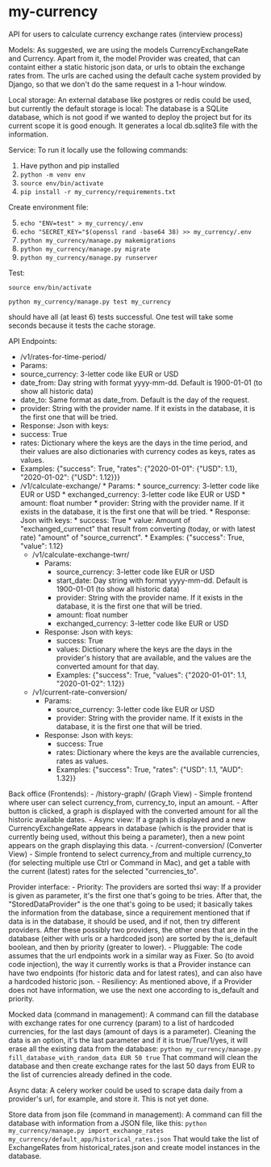 # my-currency

API for users to calculate currency exchange rates (interview process)

Models: As suggested, we are using the models CurrencyExchangeRate and Currency. Apart from it, the model Provider was created, that can containt either a static historic json data, or urls to obtain the exchange rates from. The urls are cached using the default cache system provided by Django, so that we don't do the same request in a 1-hour window.

Local storage: An external database like postgres or redis could be used, but currently the default storage is local: The database is a SQLite database, which is not good if we wanted to deploy the project but for its current scope it is good enough. It generates a local db.sqlite3 file with the information.

Service: To run it locally use the following commands:

1. Have python and pip installed
2. `python -m venv env`
3. `source env/bin/activate`
4. `pip install -r my_currency/requirements.txt`

Create environment file:

5. `echo "ENV=test" > my_currency/.env`
6. `echo "SECRET_KEY="$(openssl rand -base64 38) >> my_currency/.env`
7. `python my_currency/manage.py makemigrations`
8. `python my_currency/manage.py migrate`
9. `python my_currency/manage.py runserver`


Test:

`source env/bin/activate`

`python my_currency/manage.py test my_currency`

should have all (at least 6) tests successful.
One test will take some seconds because it tests the cache storage.

API Endpoints:
* /v1/rates-for-time-period/
 * Params: 
  * source_currency: 3-letter code like EUR or USD
  * date_from: Day string with format yyyy-mm-dd. Default is 1900-01-01 (to show all historic data)
  * date_to: Same format as date_from. Default is the day of the request.
  * provider: String with the provider name. If it exists in the database, it is the first one that will be tried.
 * Response: Json with keys:
  * success: True
  * rates: Dictionary where the keys are the days in the time period, and their values are also dictionaries with currency codes as keys, rates as values.
  * Examples: {"success": True, "rates": {"2020-01-01": {"USD": 1.1}, "2020-01-02": {"USD": 1.12}}}
* /v1/calculate-exchange/
        * Params: 
            * source_currency: 3-letter code like EUR or USD
            * exchanged_currency: 3-letter code like EUR or USD
            * amount: float number
            * provider: String with the provider name. If it exists in the database, it is the first one that will be tried.
        * Response: Json with keys:
            * success: True
            * value: Amount of "exchanged_currenct" that result from converting (today, or with latest rate) "amount" of "source_currenct".
            * Examples: {"success": True, "value": 1.12}
    - /v1/calculate-exchange-twrr/
        - Params: 
            - source_currency: 3-letter code like EUR or USD
            - start_date: Day string with format yyyy-mm-dd. Default is 1900-01-01 (to show all historic data)
            - provider: String with the provider name. If it exists in the database, it is the first one that will be tried.
            - amount: float number
            - exchanged_currency: 3-letter code like EUR or USD
        - Response: Json with keys:
            - success: True
            - values: Dictionary where the keys are the days in the provider's history that are available, and the values are the converted amount for that day.
            - Examples: {"success": True, "values": {"2020-01-01": 1.1, "2020-01-02": 1.12}}
    - /v1/current-rate-conversion/
        - Params: 
            - source_currency: 3-letter code like EUR or USD
            - provider: String with the provider name. If it exists in the database, it is the first one that will be tried.
        - Response: Json with keys:
            - success: True
            - rates: Dictionary where the keys are the available currencies, rates as values.
            - Examples: {"success": True, "rates": {"USD": 1.1, "AUD": 1.32}}

Back office (Frontends):
    - /history-graph/ (Graph View)
        - Simple frontend where user can select currency_from, currency_to, input an amount.
        - After button is clicked, a graph is displayed with the converted amount for all the historic available dates.
        - Async view: If a graph is displayed and a new CurrencyExchangeRate appears in database (which is the provider that is currently being used, without this being a parameter), then a new point appears on the graph displaying this data.
    - /current-conversion/ (Converter View)
        - Simple frontend to select currency_from and multiple currency_to (for selecting multiple use Ctrl or Command in Mac), and get a table with the current (latest) rates for the selected "currencies_to".

Provider interface:
    - Priority: The providers are sorted thsi way: If a provider is given as parameter, it's the first one that's going to be tries. After that, the "StoredDataProvider" is the one that's going to be used; it basically takes the information from the database, since a requirement mentioned that if data is in the database, it should be used, and if not, then try different providers. After these possibly two providers, the other ones that are in the database (either with urls or a hardcoded json) are sorted by the is_default boolean, and then by priority (greater to lower).
    - Pluggable: The code assumes that the url endpoints work in a similar way as Fixer. So (to avoid code injection), the way it currently works is that a Provider instance can have two endpoints (for historic data and for latest rates), and can also have a hardcoded historic json.
    - Resiliency: As mentioned above, if a Provider does not have information, we use the next one according to is_default and priority.

Mocked data (command in management): A command can fill the database with exchange rates for one currency (param) to a list of hardcoded currencies, for the last days (amount of days is a parameter). Cleaning the data is an option, it's the last parameter and if it is true/True/1/yes, it will erase all the existing data from the database:
`python my_currency/manage.py fill_database_with_random_data EUR 50 true`
That command will clean the database and then create exchange rates for the last 50 days from EUR to the list of currencies already defined in the code.

Async data: A celery worker could be used to scrape data daily from a provider's url, for example, and store it. This is not yet done.

Store data from json file (command in management): A command can fill the database with information from a JSON file, like this:
`python my_currency/manage.py import_exchange_rates my_currency/default_app/historical_rates.json`
That would take the list of ExchangeRates from historical_rates.json and create model instances in the database.
